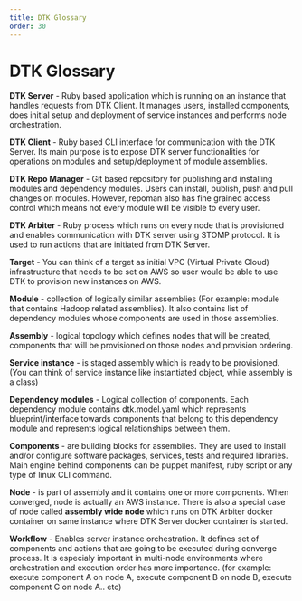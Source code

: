 ```yaml
---
title: DTK Glossary
order: 30
---
```


# DTK Glossary

**DTK Server** - Ruby based application which is running on an instance that handles requests from DTK Client. It manages users, installed components, does initial setup and deployment of service instances and performs node orchestration. 

**DTK Client** - Ruby based CLI interface for communication with the DTK Server. Its main purpose is to expose DTK server functionalities for operations on modules and setup/deployment of module assemblies.

**DTK Repo Manager** - Git based repository for publishing and installing modules and dependency modules. Users can install, publish, push and pull changes on modules. However, repoman also has fine grained access control which means not every module will be visible to every user.

**DTK Arbiter** - Ruby process which runs on every node that is provisioned and enables communication with DTK server using STOMP protocol. It is used to run actions that are initiated from DTK Server.

**Target** - You can think of a target as initial VPC (Virtual Private Cloud) infrastructure that needs to be set on AWS so user would be able to use DTK to provision new instances on AWS.

**Module** - collection of logically similar assemblies (For example: module that contains Hadoop related assemblies). It also contains list of dependency modules whose components are used in those assemblies.

**Assembly** - logical topology which defines nodes that will be created, components that will be provisioned on those nodes and provision ordering.

**Service instance** - is staged assembly which is ready to be provisioned. (You can think of service instance like instantiated object, while assembly is a class)

**Dependency modules** - Logical collection of components. Each dependency module contains dtk.model.yaml which represents blueprint/interface towards components that belong to this dependency module and represents logical relationships between them.

**Components** - are building blocks for assemblies. They are used to install and/or configure software packages, services, tests and required libraries. Main engine behind components can be puppet manifest, ruby script or any type of linux CLI command.

**Node** - is part of assembly and it contains one or more components. When converged, node is actually an AWS instance. There is also a special case of node called **assembly wide node** which runs on DTK Arbiter docker container on same instance where DTK Server docker container is started.

**Workflow** - Enables server instance orchestration. It defines set of components and actions that are going to be executed during converge process. It is especialy important in multi-node environments where orchestration and execution order has more importance. (for example: execute component A on node A, execute component B on node B, execute component C on node A.. etc)
